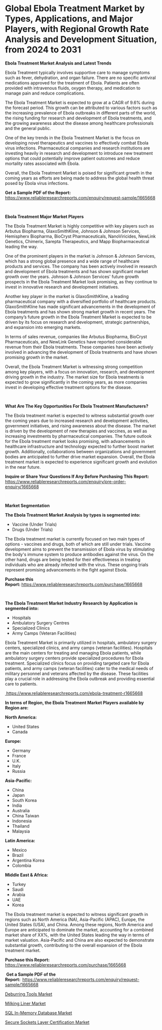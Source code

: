 <p><h1>Global Ebola Treatment Market by Types, Applications, and Major Players, with Regional Growth Rate Analysis and Development Situation, from 2024 to 2031</h1></p><p><strong>Ebola Treatment Market Analysis and Latest Trends</strong></p>
<p><p>Ebola Treatment typically involves supportive care to manage symptoms such as fever, dehydration, and organ failure. There are no specific antiviral medications approved for the treatment of Ebola. Patients are often provided with intravenous fluids, oxygen therapy, and medication to manage pain and reduce complications.</p><p>The Ebola Treatment Market is expected to grow at a CAGR of 9.6% during the forecast period. This growth can be attributed to various factors such as the increasing prevalence of Ebola outbreaks in different parts of the world, the rising funding for research and development of Ebola treatments, and the growing awareness about the disease among healthcare professionals and the general public.</p><p>One of the key trends in the Ebola Treatment Market is the focus on developing novel therapeutics and vaccines to effectively combat Ebola virus infections. Pharmaceutical companies and research institutions are investing heavily in research and development to introduce new treatment options that could potentially improve patient outcomes and reduce mortality rates associated with Ebola.</p><p>Overall, the Ebola Treatment Market is poised for significant growth in the coming years as efforts are being made to address the global health threat posed by Ebola virus infections.</p></p>
<p><strong>Get a Sample PDF of the Report:&nbsp;</strong> <a href="https://www.reliableresearchreports.com/enquiry/request-sample/1665668">https://www.reliableresearchreports.com/enquiry/request-sample/1665668</a></p>
<p>&nbsp;</p>
<p><strong>Ebola Treatment Major Market Players</strong></p>
<p><p>The Ebola Treatment Market is highly competitive with key players such as Arbutus Biopharma, GlaxoSmithKline, Johnson & Johnson Services, Hemispherx Biopharma, BioCryst Pharmaceuticals, NanoViricides, NewLink Genetics, Chimerix, Sarepta Therapeutics, and Mapp Biopharmaceutical leading the way. </p><p>One of the prominent players in the market is Johnson & Johnson Services, which has a strong global presence and a wide range of healthcare products and services. The company has been actively involved in research and development of Ebola treatments and has shown significant market growth over the years. Johnson & Johnson Services' future growth prospects in the Ebola Treatment Market look promising, as they continue to invest in innovative research and development initiatives.</p><p>Another key player in the market is GlaxoSmithKline, a leading pharmaceutical company with a diversified portfolio of healthcare products. GlaxoSmithKline has made significant advancements in the development of Ebola treatments and has shown strong market growth in recent years. The company’s future growth in the Ebola Treatment Market is expected to be driven by its focus on research and development, strategic partnerships, and expansion into emerging markets.</p><p>In terms of sales revenue, companies like Arbutus Biopharma, BioCryst Pharmaceuticals, and NewLink Genetics have reported considerable revenue from their Ebola treatments. These companies have been actively involved in advancing the development of Ebola treatments and have shown promising growth in the market.</p><p>Overall, the Ebola Treatment Market is witnessing strong competition among key players, with a focus on innovation, research, and development driving growth in the industry. The market size for Ebola treatments is expected to grow significantly in the coming years, as more companies invest in developing effective treatment options for the disease.</p></p>
<p>&nbsp;</p>
<p><strong>What Are The Key Opportunities For Ebola Treatment Manufacturers?</strong></p>
<p><p>The Ebola treatment market is expected to witness substantial growth over the coming years due to increased research and development activities, government initiatives, and rising awareness about the disease. The market is driven by the development of new therapies and vaccines, as well as increasing investments by pharmaceutical companies. The future outlook for the Ebola treatment market looks promising, with advancements in healthcare infrastructure and technology expected to further boost market growth. Additionally, collaborations between organizations and government bodies are anticipated to further drive market expansion. Overall, the Ebola treatment market is expected to experience significant growth and evolution in the near future.</p></p>
<p><strong>Inquire or Share Your Questions If Any Before Purchasing This Report:</strong> <a href="https://www.reliableresearchreports.com/enquiry/pre-order-enquiry/1665668">https://www.reliableresearchreports.com/enquiry/pre-order-enquiry/1665668</a></p>
<p>&nbsp;</p>
<p><strong>Market Segmentation</strong></p>
<p><strong>The Ebola Treatment Market Analysis by types is segmented into:</strong></p>
<p><ul><li>Vaccine (Under Trials)</li><li>Drugs (Under Trials)</li></ul></p>
<p><p>The Ebola treatment market is currently focused on two main types of options - vaccines and drugs, both of which are still under trials. Vaccine development aims to prevent the transmission of Ebola virus by stimulating the body's immune system to produce antibodies against the virus. On the other hand, drugs are being tested for their effectiveness in treating individuals who are already infected with the virus. These ongoing trials represent promising advancements in the fight against Ebola.</p></p>
<p><strong>Purchase this Report:&nbsp;</strong><a href="https://www.reliableresearchreports.com/purchase/1665668">https://www.reliableresearchreports.com/purchase/1665668</a></p>
<p>&nbsp;</p>
<p><strong>The Ebola Treatment Market Industry Research by Application is segmented into:</strong></p>
<p><ul><li>Hospitals</li><li>Ambulatory Surgery Centres</li><li>Specialized Clinics</li><li>Army Camps (Veteran Facilities)</li></ul></p>
<p><p>Ebola Treatment Market is primarily utilized in hospitals, ambulatory surgery centers, specialized clinics, and army camps (veteran facilities). Hospitals are the main centers for treating and managing Ebola patients, while ambulatory surgery centers provide specialized procedures for Ebola treatment. Specialized clinics focus on providing targeted care for Ebola patients, and army camps (veteran facilities) cater to the medical needs of military personnel and veterans affected by the disease. These facilities play a crucial role in addressing the Ebola outbreak and providing essential care to patients.</p></p>
<p><a href="https://www.reliableresearchreports.com/ebola-treatment-r1665668">&nbsp;https://www.reliableresearchreports.com/ebola-treatment-r1665668</a></p>
<p><strong>In terms of Region, the Ebola Treatment Market Players available by Region are:</strong></p>
<p>
    <p> <strong> North America: </strong>
        <ul>
            <li>United States</li>
            <li>Canada</li>
        </ul>
        </p> 
    <p> <strong> Europe: </strong>
        <ul>
            <li>Germany</li>
            <li>France</li>
            <li>U.K.</li>
            <li>Italy</li>
            <li>Russia</li>
        </ul>
        </p> 
    <p> <strong> Asia-Pacific: </strong>
        <ul>
            <li>China</li>
            <li>Japan</li>
            <li>South Korea</li>
            <li>India</li>
            <li>Australia</li>
            <li>China Taiwan</li>
            <li>Indonesia</li>
            <li>Thailand</li>
            <li>Malaysia</li>
        </ul>
        </p> 
    <p> <strong> Latin America: </strong>
        <ul>
            <li>Mexico</li>
            <li>Brazil</li>
            <li>Argentina Korea</li>
            <li>Colombia</li>
        </ul>
        </p> 
    <p> <strong> Middle East & Africa: </strong>
        <ul>
            <li>Turkey</li>
            <li>Saudi</li>
            <li>Arabia</li>
            <li>UAE</li>
            <li>Korea</li>
        </ul>
    </p>
    </p>
<p><p>The Ebola treatment market is expected to witness significant growth in regions such as North America (NA), Asia-Pacific (APAC), Europe, the United States (USA), and China. Among these regions, North America and Europe are anticipated to dominate the market, accounting for a combined market share of XX%, with the United States leading the way in terms of market valuation. Asia-Pacific and China are also expected to demonstrate substantial growth, contributing to the overall expansion of the Ebola treatment market.</p></p>
<p><strong>Purchase this Report: </strong><a href="https://www.reliableresearchreports.com/purchase/1665668">https://www.reliableresearchreports.com/purchase/1665668</a></p>
<p>&nbsp;<strong>Get a Sample PDF of the Report:&nbsp;&nbsp;</strong><a href="https://www.reliableresearchreports.com/enquiry/request-sample/1665668">https://www.reliableresearchreports.com/enquiry/request-sample/1665668</a></p>
<p><strong></strong></p>
<p><p><a href="https://www.linkedin.com/pulse/deburring-tools-market-size-trends-complete-industry-overview-7vhme">Deburring Tools Market</a></p><p><a href="https://www.linkedin.com/pulse/milking-liner-market-analysis-sze-forecasted-period-from-1rrjf">Milking Liner Market</a></p><p><a href="https://medium.com/@bartlakin_87719/sql-in-memory-database-market-report-reveals-the-latest-trends-and-growth-opportunities-of-this-d04a6bccec38">SQL In-Memory Database Market</a></p><p><a href="https://medium.com/@zayunoz657456/secure-sockets-layer-certification-market-analysis-its-cagr-market-segmentation-and-global-cb6a94eed92f">Secure Sockets Layer Certification Market</a></p></p>